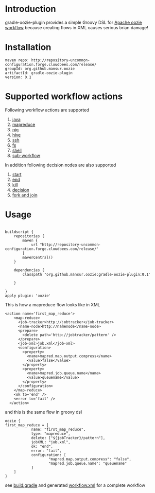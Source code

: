 # Introduction
gradle-oozie-plugin provides a simple Groovy DSL for [Apache oozie workflow](http://oozie.apache.org/) because creating
flows in XML causes serious brian damage!

# Installation
```
maven repo: http://repository-uncommon-configuration.forge.cloudbees.com/release/
groupId: org.github.mansur.oozie
artifactId: gradle-oozie-plugin
version: 0.1
```
# Supported workflow actions
Following workflow actions are supported

1. [java](http://oozie.apache.org/docs/3.3.0/WorkflowFunctionalSpec.html#a3.2.7_Java_Action)
2. [mapreduce](http://oozie.apache.org/docs/3.3.0/WorkflowFunctionalSpec.html#a3.2.2_Map-Reduce_Action)
3. [pig](http://oozie.apache.org/docs/3.3.0/WorkflowFunctionalSpec.html#a3.2.3_Pig_Action)
4. [hive](http://oozie.apache.org/docs/3.3.0/DG_HiveActionExtension.html)
5. [ssh](http://oozie.apache.org/docs/3.3.0/WorkflowFunctionalSpec.html#a3.2.5_Ssh_Action)
6. [fs](http://oozie.apache.org/docs/3.3.0/WorkflowFunctionalSpec.html#a3.2.4_Fs_HDFS_action)
7. [shell](http://oozie.apache.org/docs/3.3.0/DG_ShellActionExtension.html)
8. [sub-workflow](http://oozie.apache.org/docs/3.3.0/WorkflowFunctionalSpec.html#a3.2.6_Sub-workflow_Action)

In addition following decision nodes are also supported

 1. [start](http://oozie.apache.org/docs/3.3.0/WorkflowFunctionalSpec.html#a3.1.1_Start_Control_Node)
 2. [end](http://oozie.apache.org/docs/3.3.0/WorkflowFunctionalSpec.html#a3.1.2_End_Control_Node)
 3. [kill](http://oozie.apache.org/docs/3.3.0/WorkflowFunctionalSpec.html#a3.1.3_Kill_Control_Node)
 4. [decision](http://oozie.apache.org/docs/3.3.0/WorkflowFunctionalSpec.html#a3.1.4_Decision_Control_Node)
 5. [fork and join](http://oozie.apache.org/docs/3.3.0/WorkflowFunctionalSpec.html#a3.1.5_Fork_and_Join_Control_Nodes)

# Usage

```grrovy

buildscript {
    repositories {
        maven {
            url "http://repository-uncommon-configuration.forge.cloudbees.com/release/"
        }
        mavenCentral()
    }

    dependencies {
        classpath 'org.github.mansur.oozie:gradle-oozie-plugin:0.1'

    }

}
apply plugin: 'oozie'

```


This is how a mapreduce flow looks like in XML

```
<action name='first_map_reduce'>
    <map-reduce>
      <job-tracker>http://jobtracker</job-tracker>
      <name-node>http://namenode</name-node>
      <prepare>
        <delete path='http://jobtracker/pattern' />
      </prepare>
      <job-xml>job.xml</job-xml>
      <configuration>
        <property>
          <name>mapred.map.output.compress</name>
          <value>false</value>
        </property>
        <property>
          <name>mapred.job.queue.name</name>
          <value>queuename</value>
        </property>
      </configuration>
    </map-reduce>
    <ok to='end' />
    <error to='fail' />
  </action>
```

and this is the same flow in groovy dsl

```
oozie {
first_map_reduce = [
            name: "first_map_reduce",
            type: "mapreduce",
            delete: ["${jobTracker}/pattern"],
            jobXML: "job.xml",
            ok: "end",
            error: "fail",
            configuration: [
                    "mapred.map.output.compress": "false",
                    "mapred.job.queue.name": "queuename"
            ]
    ]
}
```

see [build.gradle](https://github.com/MuhammadAshraf/gradle-oozie-plugin/blob/master/example/build.gradle) and generated [workflow.xml](https://github.com/MuhammadAshraf/gradle-oozie-plugin/blob/master/example/workflow/oozie_flow.xml) for a complete workflow
